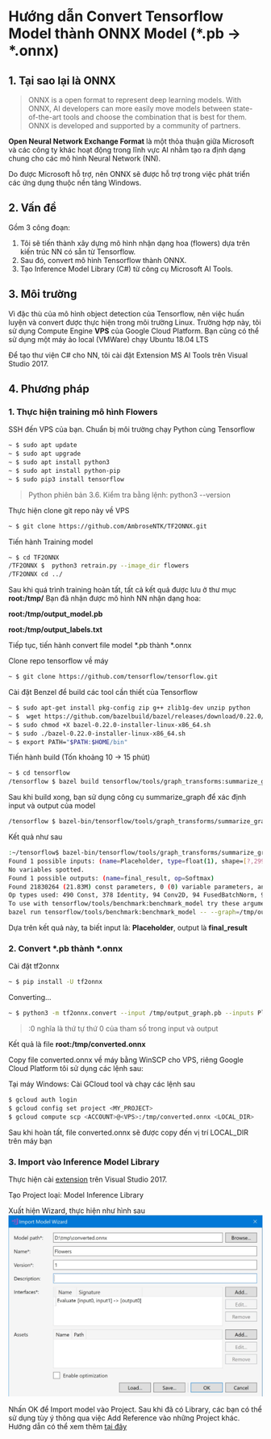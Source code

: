 # Hướng dẫn Convert Tensorflow Model thành ONNX Model (*.pb -> *.onnx)
## 1. Tại sao lại là ONNX

> ONNX is a open format to represent deep learning models. With ONNX, AI developers can more easily move models between state-of-the-art tools and choose the combination that is best for them. ONNX is developed and supported by a community of partners.

**Open Neural Network Exchange Format** là một thỏa thuận giữa Microsoft và các công ty khác hoạt động trong lĩnh vực AI nhằm tạo ra định dạng chung cho các mô hình Neural Network (NN).

Do được Microsoft hỗ trợ, nên ONNX sẽ được hỗ trợ trong việc phát triển các ứng dụng thuộc nền tảng Windows.

## 2. Vấn đề
Gồm 3 công đoạn:
 1. Tôi sẽ tiến thành xây dựng mô hình nhận dạng hoa (flowers) dựa trên kiến trúc NN có sẵn từ Tensorflow.
 2. Sau đó, convert mô hình Tensorflow thành ONNX.
 3. Tạo Inference Model Library (C#) từ công cụ Microsoft AI Tools.
## 3. Môi trường
Vì đặc thù của mô hình object detection của Tensorflow, nên việc huấn luyện và convert được thực hiện trong môi trường Linux. Trường hợp này, tôi sử dụng Compute Engine **VPS** của Google Cloud Platform. Bạn cũng có thể sử dụng một máy ảo local (VMWare) chạy Ubuntu 18.04 LTS

Để tạo thư viện C# cho NN, tôi cài đặt Extension MS AI Tools trên Visual Studio 2017.
## 4. Phương pháp
### 1. Thực hiện training mô hình Flowers
SSH đến VPS của bạn. Chuẩn bị môi trường chạy Python cùng Tensorflow

```bash
~ $ sudo apt update
~ $ sudo apt upgrade
~ $ sudo apt install python3
~ $ sudo apt install python-pip
~ $ sudo pip3 install tensorflow
```

> Python phiên bản 3.6. Kiểm tra bằng lệnh: python3 --version

Thực hiện clone git repo này về VPS

```bash
~ $ git clone https://github.com/AmbroseNTK/TF2ONNX.git
```
Tiến hành Training model

```bash
~ $ cd TF2ONNX
/TF2ONNX $  python3 retrain.py --image_dir flowers
/TF2ONNX cd ../
```
Sau khi quá trình training hoàn tất, tất cả kết quả được lưu ở thư mục **root:/tmp/**
Bạn đã nhận được mô hình NN nhận dạng hoa: 

**root:/tmp/output_model.pb**

**root:/tmp/output_labels.txt**


Tiếp tục, tiến hành convert file model *.pb thành *.onnx

Clone repo tensorflow về máy

```bash
~ $ git clone https://github.com/tensorflow/tensorflow.git
```
Cài đặt Benzel để build các tool cần thiết của Tensorflow

```bash
~ $ sudo apt-get install pkg-config zip g++ zlib1g-dev unzip python
~ $  wget https://github.com/bazelbuild/bazel/releases/download/0.22.0/bazel-0.22.0-installer-linux-x86_64.sh
~ $ sudo chmod +X bazel-0.22.0-installer-linux-x86_64.sh
~ $ sudo ./bazel-0.22.0-installer-linux-x86_64.sh
~ $ export PATH="$PATH:$HOME/bin"
```
Tiến hành build (Tốn khoảng 10 -> 15 phút)
```bash
~ $ cd tensorflow
/tensorflow $ bazel build tensorflow/tools/graph_transforms:summarize_graph
```
Sau khi build xong, bạn sử dụng công cụ summarize_graph để xác định input và output của model

```bash
/tensorflow $ bazel-bin/tensorflow/tools/graph_transforms/summarize_graph --in_graph=/tmp/output_graph.pb
```
Kết quả như sau

```bash
:~/tensorflow$ bazel-bin/tensorflow/tools/graph_transforms/summarize_graph --in_graph=/tmp/output_graph.pb
Found 1 possible inputs: (name=Placeholder, type=float(1), shape=[?,299,299,3]) 
No variables spotted.
Found 1 possible outputs: (name=final_result, op=Softmax) 
Found 21830264 (21.83M) const parameters, 0 (0) variable parameters, and 0 control_edges
Op types used: 490 Const, 378 Identity, 94 Conv2D, 94 FusedBatchNorm, 94 Relu, 15 ConcatV2, 9 AvgPool, 4 MaxPool, 1 Add, 1 Mean, 1 Mul, 1 Placeholder, 1 PlaceholderWithDefault, 1 MatMul, 1 Softmax, 1 Squeeze, 1 Sub
To use with tensorflow/tools/benchmark:benchmark_model try these arguments:
bazel run tensorflow/tools/benchmark:benchmark_model -- --graph=/tmp/output_graph.pb --show_flops --input_layer=Placeholder --input_layer_type=float --input_layer_shape=-1,299,299,3 --output_layer=final_result
```

Dựa trên kết quả này, ta biết input là: **Placeholder**, output là **final_result**

### 2. Convert *.pb thành *.onnx

Cài đặt tf2onnx

```bash
~ $ pip install -U tf2onnx
```
Converting...

```bash
~ $ python3 -m tf2onnx.convert --input /tmp/output_graph.pb --inputs Placeholder:0 --outputs final_result:0 --output /tmp/converted.onnx
```
> :0 nghĩa là thứ tự thứ 0 của tham số trong input và output

Kết quả là file **root:/tmp/converted.onnx**

Copy file converted.onnx về máy bằng WinSCP cho VPS, riêng Google Cloud Platform tôi sử dụng các lệnh sau:

Tại máy Windows: Cài GCloud tool và chạy các lệnh sau
```bash
$ gcloud auth login
$ gcloud config set project <MY_PROJECT>
$ gcloud compute scp <ACCOUNT>@<VPS>:/tmp/converted.onnx <LOCAL_DIR>
```
Sau khi hoàn tất, file converted.onnx sẽ được copy đến vị trí LOCAL_DIR trên máy bạn

### 3. Import vào Inference Model Library
Thực hiện cài [extension](https://visualstudio.microsoft.com/downloads/ai-tools-vs/) trên Visual Studio 2017.

Tạo Project loại: Model Inference Library

Xuất hiện Wizard, thực hiện như hình sau
![](./imgs/1.png.jpg)

Nhấn OK để Import model vào Project.
Sau khi đã có Library, các bạn có thể sử dụng tùy ý thông qua việc Add Reference vào những Project khác. Hướng dẫn có thể xem thêm [tại đây](https://docs.microsoft.com/en-us/windows/ai/get-started-uwp)
